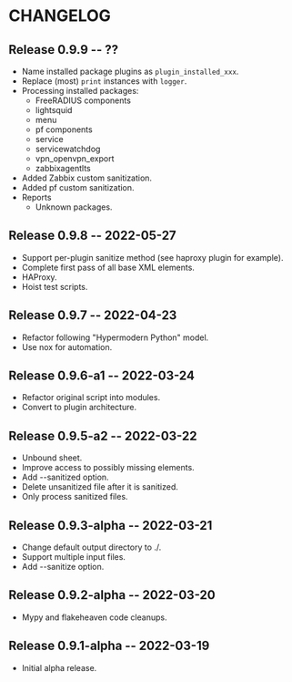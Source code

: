 # CHANGELOG

## Release 0.9.9 -- ??
* Name installed package plugins as `plugin_installed_xxx`.
* Replace (most) `print` instances with `logger`.
* Processing installed packages:
  * FreeRADIUS components
  * lightsquid
  * menu
  * pf components
  * service
  * servicewatchdog
  * vpn\_openvpn\_export
  * zabbixagentlts
* Added Zabbix custom sanitization.
* Added pf custom sanitization.
* Reports
  * Unknown packages.

## Release 0.9.8 -- 2022-05-27
* Support per-plugin sanitize method (see haproxy plugin for example).
* Complete first pass of all base XML elements.
* HAProxy.
* Hoist test scripts.


## Release 0.9.7 -- 2022-04-23
* Refactor following "Hypermodern Python" model.
* Use nox for automation.

## Release 0.9.6-a1 -- 2022-03-24

* Refactor original script into modules.
* Convert to plugin architecture.

## Release 0.9.5-a2 -- 2022-03-22

* Unbound sheet.
* Improve access to possibly missing elements.
* Add --sanitized option.
* Delete unsanitized file after it is sanitized.
* Only process sanitized files.

## Release 0.9.3-alpha -- 2022-03-21

* Change default output directory to ./.
* Support multiple input files.
* Add --sanitize option.

## Release 0.9.2-alpha -- 2022-03-20

* Mypy and flakeheaven code cleanups.

## Release 0.9.1-alpha -- 2022-03-19

* Initial alpha release.
